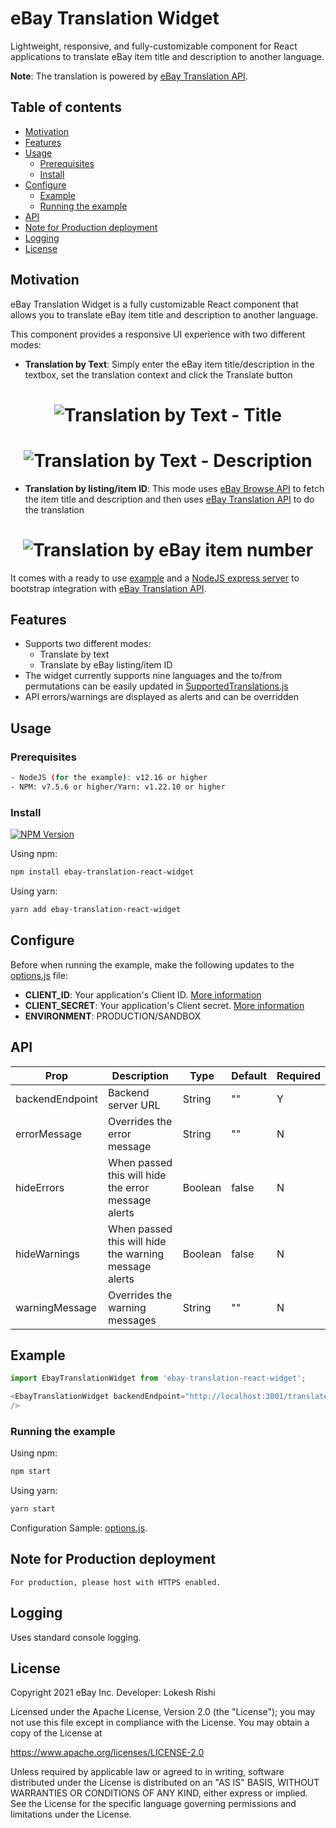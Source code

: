 # eBay Translation Widget

Lightweight, responsive, and fully-customizable component for React applications to translate eBay item title and description to another language.

**Note**: The translation is powered by [eBay Translation API](https://developer.ebay.com/api-docs/commerce/translation/overview.html).

## Table of contents

  - [Motivation](#motivation)
  - [Features](#features)
  - [Usage](#usage)
    - [Prerequisites](#prerequisites)
    - [Install](#install)
  - [Configure](#configure)
    - [Example](#example)
    - [Running the example](#running-the-example)
  - [API](#api)
  - [Note for Production deployment](#note-for-production-deployment)
  - [Logging](#logging)
  - [License](#license)

## Motivation

eBay Translation Widget is a fully customizable React component that allows you to translate eBay item title and description to another language.

This component provides a responsive UI experience with two different modes:

- **Translation by Text**: Simply enter the eBay item title/description in the textbox, set the translation context and click the Translate button

<h1 align="center">
  <img src="https://user-images.githubusercontent.com/35708101/132155875-d90b1f79-9e7d-4222-a7dc-102c3b781391.png" alt="Translation by Text - Title"/>
</h1>

<h1 align="center">
  <img src="https://user-images.githubusercontent.com/35708101/132155876-4487bdc4-99da-4604-b814-ddbddd30ee62.png" alt="Translation by Text - Description"/>
</h1>

- **Translation by listing/item ID**: This mode uses [eBay Browse API](https://developer.ebay.com/api-docs/buy/browse/overview.html) to fetch the item title and description and then uses [eBay Translation API](https://developer.ebay.com/api-docs/commerce/translation/overview.html) to do the translation

<h1 align="center">
  <img src="https://user-images.githubusercontent.com/35708101/132155877-c225e1ea-522a-4419-b753-603c1b99d0c6.png" alt="Translation by eBay item number"/>
</h1>

It comes with a ready to use [example](./examples/index.js) and a [NodeJS express server](./examples/server/server.js) to bootstrap integration with [eBay Translation API](https://developer.ebay.com/api-docs/commerce/translation/overview.html).

## Features

- Supports two different modes:
  - Translate by text
  - Translate by eBay listing/item ID
- The widget currently supports nine languages and the to/from permutations can be easily updated in [SupportedTranslations.js](./src/common/SupportedTranslations.js)
- API errors/warnings are displayed as alerts and can be overridden


## Usage

### Prerequisites

```sh
- NodeJS (for the example): v12.16 or higher
- NPM: v7.5.6 or higher/Yarn: v1.22.10 or higher
```

### Install

<a href="https://npmjs.org/package/ebay-translation-react-widget"><img src="https://img.shields.io/npm/v/ebay-translation-react-widget.svg" alt="NPM Version"/></a>  

Using npm:

```sh
npm install ebay-translation-react-widget
```

Using yarn:

```sh
yarn add ebay-translation-react-widget
```

## Configure

Before when running the example, make the following updates to the [options.js](./examples/server/options.js) file:

- **CLIENT_ID**: Your application's Client ID. [More information](https://developer.ebay.com/api-docs/static/oauth-credentials.html)
- **CLIENT_SECRET**: Your application's Client secret. [More information](https://developer.ebay.com/api-docs/static/oauth-credentials.html)
- **ENVIRONMENT**: PRODUCTION/SANDBOX

## API

| Prop                | Description                                                                                                                                                 | Type    | Default | Required |
| ------------------- | ----------------------------------------------------------------------------------------------------------------------------------------------------------- | ------- | ------- | -------- |
| backendEndpoint | Backend server URL                                                                                                                                | String  | ""      | Y        |
| errorMessage | Overrides the error message                                                                                                                                | String  | ""      | N        |
| hideErrors | When passed this will hide the error message alerts                                                                                                                                                                                                                                     | Boolean | false   | N        |
| hideWarnings | When passed this will hide the warning message alerts                                                                                                                                | Boolean  | false      | N        |
| warningMessage | Overrides the warning messages                                                                                                                                | String  | ""      | N        |

## Example

```js
import EbayTranslationWidget from 'ebay-translation-react-widget';

<EbayTranslationWidget backendEndpoint="http://localhost:3001/translate"
/>
```

### Running the example

Using npm:

```sh
npm start
```

Using yarn:

```sh
yarn start
```

Configuration Sample: [options.js](./examples/server/options.js).

## Note for Production deployment

```lang-none
For production, please host with HTTPS enabled.
```

## Logging

Uses standard console logging.

## License

Copyright 2021 eBay Inc.
Developer: Lokesh Rishi

Licensed under the Apache License, Version 2.0 (the "License");
you may not use this file except in compliance with the License.
You may obtain a copy of the License at

<https://www.apache.org/licenses/LICENSE-2.0>

Unless required by applicable law or agreed to in writing, software
distributed under the License is distributed on an "AS IS" BASIS,
WITHOUT WARRANTIES OR CONDITIONS OF ANY KIND, either express or implied.
See the License for the specific language governing permissions and
limitations under the License.
